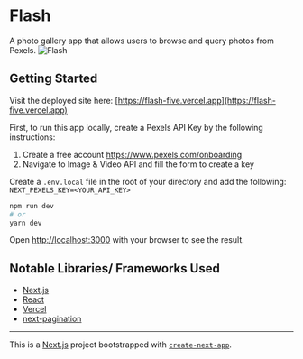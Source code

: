 # Flash

A photo gallery app that allows users to browse and query photos from Pexels.
![Flash](https://user-images.githubusercontent.com/65129124/144722128-b92a7838-2a97-4e1c-b034-f8104c8df92a.gif)

## Getting Started

Visit the deployed site here: [https://flash-five.vercel.app](https://flash-five.vercel.app)

First, to run this app locally, create a Pexels API Key by the following instructions:

1. Create a free account https://www.pexels.com/onboarding
2. Navigate to Image & Video API and fill the form to create a key

Create a `.env.local` file in the root of your directory and add the following:
` NEXT_PEXELS_KEY=<YOUR_API_KEY>`

```bash
npm run dev
# or
yarn dev
```

Open [http://localhost:3000](http://localhost:3000) with your browser to see the result.

## Notable Libraries/ Frameworks Used

- [Next.js](https://nextjs.org/)
- [React](https://reactjs.org/)
- [Vercel](https://www.heroku.com/home)
- [next-pagination](https://github.com/etchteam/next-pagination#readme)

---

This is a [Next.js](https://nextjs.org/) project bootstrapped with [`create-next-app`](https://github.com/vercel/next.js/tree/canary/packages/create-next-app).
